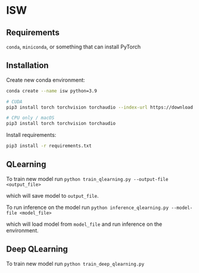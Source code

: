 # ISW

## Requirements

`conda`, `miniconda`, or something that can install PyTorch

## Installation

Create new conda environment:

```zsh
conda create --name isw python=3.9

# CUDA
pip3 install torch torchvision torchaudio --index-url https://download.pytorch.org/whl/cu117

# CPU only / macOS
pip3 install torch torchvision torchaudio

```

Install requirements:

```zsh
pip3 install -r requirements.txt
```

## QLearning

To train new model run `python train_qlearning.py --output-file <output_file>`

which will save model to `output_file`.

To run inference on the model run `python inference_qlearning.py --model-file <model_file>`

which will load model from `model_file` and run inference on the environment.

## Deep QLearning

To train new model run `python train_deep_qlearning.py`